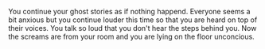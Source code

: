 You continue your ghost stories as if nothing happend. Everyone seems a bit anxious but you continue louder this time so that you are heard on top of their voices. You talk so loud that you don't hear the steps behind you. Now the screams are from your room and you are lying on the floor unconcious.
